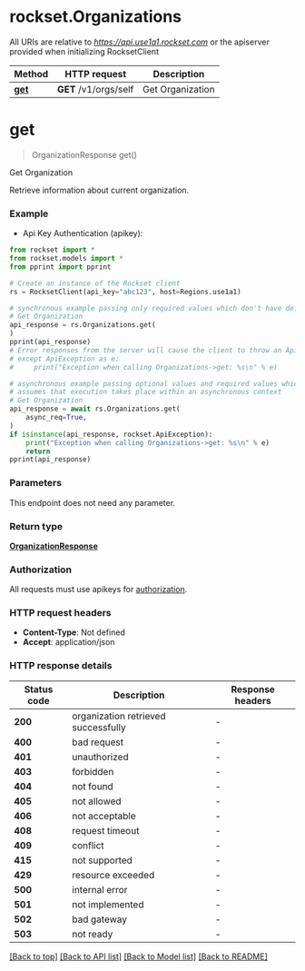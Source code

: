 # rockset.Organizations

All URIs are relative to *https://api.use1a1.rockset.com* or the apiserver provided when initializing RocksetClient

Method | HTTP request | Description
------------- | ------------- | -------------
[**get**](OrganizationsApi.md#get) | **GET** /v1/orgs/self | Get Organization


# **get**
> OrganizationResponse get()

Get Organization

Retrieve information about current organization.

### Example

* Api Key Authentication (apikey):

```python
from rockset import *
from rockset.models import *
from pprint import pprint

# Create an instance of the Rockset client
rs = RocksetClient(api_key="abc123", host=Regions.use1a1)

# synchronous example passing only required values which don't have defaults set
# Get Organization
api_response = rs.Organizations.get(
)
pprint(api_response)
# Error responses from the server will cause the client to throw an ApiException
# except ApiException as e:
#     print("Exception when calling Organizations->get: %s\n" % e)

# asynchronous example passing optional values and required values which don't have defaults set
# assumes that execution takes place within an asynchronous context
# Get Organization
api_response = await rs.Organizations.get(
    async_req=True,
)
if isinstance(api_response, rockset.ApiException):
    print("Exception when calling Organizations->get: %s\n" % e)
    return
pprint(api_response)

```


### Parameters
This endpoint does not need any parameter.

### Return type

[**OrganizationResponse**](OrganizationResponse.md)

### Authorization

All requests must use apikeys for [authorization](../README.md#Documentation-For-Authorization).


### HTTP request headers

 - **Content-Type**: Not defined
 - **Accept**: application/json


### HTTP response details

| Status code | Description | Response headers |
|-------------|-------------|------------------|
**200** | organization retrieved successfully |  -  |
**400** | bad request |  -  |
**401** | unauthorized |  -  |
**403** | forbidden |  -  |
**404** | not found |  -  |
**405** | not allowed |  -  |
**406** | not acceptable |  -  |
**408** | request timeout |  -  |
**409** | conflict |  -  |
**415** | not supported |  -  |
**429** | resource exceeded |  -  |
**500** | internal error |  -  |
**501** | not implemented |  -  |
**502** | bad gateway |  -  |
**503** | not ready |  -  |

[[Back to top]](#) [[Back to API list]](../README.md#documentation-for-api-endpoints) [[Back to Model list]](../README.md#documentation-for-models) [[Back to README]](../README.md)

